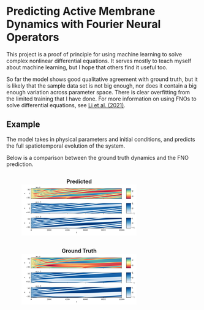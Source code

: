 # Predicting Active Membrane Dynamics with Fourier Neural Operators

This project is a proof of principle for using machine learning to solve complex nonlinear differential equations. It serves mostly to teach myself about machine learning, but I hope that others find it useful too. 

So far the model shows good qualitative agreement with ground truth, but it is likely that the sample data set is not big enough, nor does it contain a big enough variation across parameter space. There is clear overfitting from the limited training that I have done. For more information on using FNOs to solve differential equations, see [Li et al. (2021)](https://arxiv.org/abs/2010.08895). 

## Example
The model takes in physical parameters and initial conditions, and predicts the full spatiotemporal evolution of the system.

Below is a comparison between the ground truth dynamics and the FNO prediction.

<p align="center">
  <figure style="display: inline-block; margin-right: 20px; text-align: center;">
    <figcaption><b>Predicted</b></figcaption>
    <img src="example_figs/kym_pred_0.08.png" width="300"/>
  </figure>
  <figure style="display: inline-block; text-align: center;">
    <figcaption><b>Ground Truth</b></figcaption>
    <img src="example_figs/kym_true_0.08.png" width="300"/>
  </figure>
</p>
